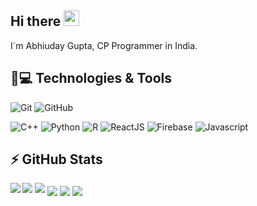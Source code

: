 ## Hi there <img src="https://media.giphy.com/media/hvRJCLFzcasrR4ia7z/giphy.gif" width="25px"></a>

I´m Abhiuday Gupta, CP Programmer in India.

## 🚀💻 Technologies & Tools

  ![Git](https://img.shields.io/badge/-Git-black?style=flat-square&logo=git)
  ![GitHub](https://img.shields.io/badge/-GitHub-181717?style=flat-square&logo=github)
<!--   ![GitLab](https://img.shields.io/badge/-GitLab-FCA121?style=flat-square&logo=gitlab) -->
<!--   ![BitBucket](https://img.shields.io/badge/-BitBucket-darkblue?style=flat-square&logo=bitbucket) -->
<!--   ![VS Code](https://img.shields.io/badge/-VS%20Code-007ACC?style=flat-square&logo=visual-studio-code) -->
<!--   ![IntelliJ](https://img.shields.io/badge/-IntelliJ%20IDEA-black?style=flat-square&logo=jetbrains) -->
<!--   ![Postman](https://img.shields.io/badge/Postman-black?style=flat-square&logo=postman) -->
<!--   ![Arduino](https://img.shields.io/badge/Arduino-black?style=flat-square&logo=arduino) -->
<!--   ![Raspberry Pi](https://img.shields.io/badge/-Raspberry%20Pi-C51A4A?style=flat-square&logo=Raspberry-Pi) -->
  
<!--   ![Linux](https://img.shields.io/badge/Linux-black?style=flat-square&logo=linux) -->
<!--   ![Ansible](https://img.shields.io/badge/Ansible-black?style=flat-square&logo=ansible) -->
<!--   ![Nextcloud](https://img.shields.io/badge/Nextcloud-0484cc?style=flat-square&logo=nextcloud) -->
<!--   ![Grafana](https://img.shields.io/badge/Grafana-black?style=flat-square&logo=grafana) -->
<!--   ![InfluxDB](https://img.shields.io/badge/InfluxDB-black?style=flat-square&logo=influxdb) -->
<!--   ![Apache2](https://img.shields.io/badge/Apache2-black?style=flat-square&logo=apache) -->
<!--   ![PHP](https://img.shields.io/badge/PHP-black?style=flat-square&logo=php) -->
<!--   ![OpenSSL](https://img.shields.io/badge/OpenSSL-black?style=flat-square&logo=openssl) -->
<!--   ![MySQL](https://img.shields.io/badge/-MySQL-black?style=flat-square&logo=mysql) -->
<!--   ![MariaDB](https://img.shields.io/badge/MariaDB-black?style=flat-square&logo=mariadb) -->
<!--   ![Elasticsearch](https://img.shields.io/badge/Elasticsearch-005571?style=flat-square&logo=elasticsearch) -->
<!--   ![Logstash](https://img.shields.io/badge/Logstash-005571?style=flat-square&logo=logstash) -->
<!--   ![Kibana](https://img.shields.io/badge/Kibana-005571?style=flat-square&logo=kibana) -->
<!--   ![Icinga2](https://img.shields.io/badge/Icinga2-06062C?style=flat-square&logo=icinga) -->

<!--   ![Android](https://img.shields.io/badge/Android-05150C?style=flat-square&logo=android) -->
<!--   ![MaterialUI](https://img.shields.io/badge/-MaterialUI-0081CB?style=flat-square&logo=material-UI) -->
<!--   ![Java](https://img.shields.io/badge/Java-orange?style=flat-square&logo=java) -->
<!--   ![Kotlin]( https://img.shields.io/badge/Kotlin-black?style=flat-square&logo=kotlin) -->
   ![C++](https://img.shields.io/badge/C++-black?style=flat-square&logo=cplusplus)
   ![Python](https://img.shields.io/badge/Python-black?style=flat-square&logo=Python)
   ![R](https://img.shields.io/badge/R-black?style=flat-square&logo=R)
   ![ReactJS](https://img.shields.io/badge/ReactJS-black?style=flat-square&logo=react)
   ![Firebase](https://img.shields.io/badge/Firebase-black?style=flat-square&logo=firebase)
   ![Javascript](https://img.shields.io/badge/Javascript-black?style=flat-square&logo=javascript)
<!--   ![Google Chrome](https://img.shields.io/badge/Chrome-black?style=flat-square&logo=google-chrome) -->
<!--   ![Discord](https://img.shields.io/badge/Discord-black?style=flat-square&logo=discord) -->
<!--   ![Cisco](https://img.shields.io/badge/Cisco-black?style=flat-square&logo=cisco) -->


## ⚡ GitHub Stats

<img align="left" src="https://github-readme-stats.vercel.app/api?username=cp-Coder&show_icons=true&count_private=true&theme=gruvbox" />
<img src="https://github-readme-stats.vercel.app/api/top-langs/?username=cp-Coder&layout=compact&count_private=true&theme=gruvbox" />
<img src="https://github-readme-stats.vercel.app/api/wakatime?username=@cpCoder&theme=gruvbox" />  
<!-- <a href="https://github.com/cp-Coder/TheForgottenYou" target="_blank"><img align="center" src="https://github-readme-stats.vercel.app/api/pin/?username=cp-Coder&repo=TheForgottenYou&theme=gruvbox""></a> -->
<a href="https://github.com/cp-Coder/linkedin-clone" target="_blank"><img align="center" src="https://github-readme-stats.vercel.app/api/pin/?username=cp-Coder&repo=linkedin-clone&theme=gruvbox""></a>
<a href="https://github.com/cp-Coder/slack-clone" target="_blank"><img align="center" src="https://github-readme-stats.vercel.app/api/pin/?username=cp-Coder&repo=slack-clone&theme=gruvbox""></a>
<a href="https://github.com/cp-Coder/fbclone" target="_blank"><img align="center" src="https://github-readme-stats.vercel.app/api/pin/?username=cp-Coder&repo=fbclone&theme=gruvbox""></a>  

<!-- ![Visitor Badge](https://visitor-badge.laobi.icu/badge?page_id=rafi0101.rafi0101) -->
